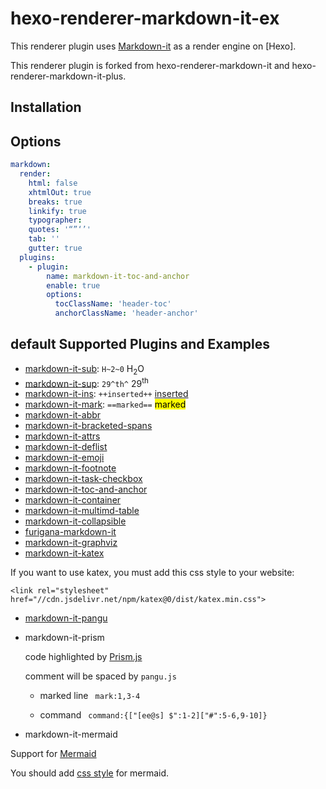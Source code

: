 # hexo-renderer-markdown-it-ex


This renderer plugin uses [Markdown-it](https://github.com/markdown-it/markdown-it) as a render engine on [Hexo]. 

This renderer plugin is forked from hexo-renderer-markdown-it and hexo-renderer-markdown-it-plus. 

## Installation


## Options

``` yml
markdown:
  render:
    html: false
    xhtmlOut: true
    breaks: true
    linkify: true
    typographer: 
    quotes: '“”‘’'
    tab: ''
    gutter: true
  plugins:
    - plugin:
        name: markdown-it-toc-and-anchor
        enable: true
        options:
          tocClassName: 'header-toc'
          anchorClassName: 'header-anchor'
```


## default Supported Plugins and Examples

- [markdown-it-sub](https://www.npmjs.com/package/markdown-it-sub): `H~2~0` H<sub>2</sub>O
- [markdown-it-sup](https://www.npmjs.com/package/markdown-it-sup): `29^th^` 29<sup>th</sup>
- [markdown-it-ins](https://www.npmjs.com/package/markdown-it-ins): `++inserted++` <ins>inserted</ins>
- [markdown-it-mark](https://www.npmjs.com/package/markdown-it-mark): `==marked==` <mark>marked</mark>
- [markdown-it-abbr](https://www.npmjs.com/package/markdown-it-abbr)
- [markdown-it-bracketed-spans](https://www.npmjs.com/package/markdown-it-bracketed-spans)
- [markdown-it-attrs](https://www.npmjs.com/package/markdown-it-attrs)
- [markdown-it-deflist](https://www.npmjs.com/package/markdown-it-deflist)
- [markdown-it-emoji](https://www.npmjs.com/package/markdown-it-emoji)
- [markdown-it-footnote](https://www.npmjs.com/package/markdown-it-footnote)
- [markdown-it-task-checkbox](https://www.npmjs.com/package/markdown-it-task-checkbox)
- [markdown-it-toc-and-anchor](https://www.npmjs.com/package/markdown-it-toc-and-anchor)
- [markdown-it-container](https://www.npmjs.com/package/markdown-it-container)
- [markdown-it-multimd-table](https://www.npmjs.com/package/markdown-it-multimd-table)
- [markdown-it-collapsible](https://www.npmjs.com/package/markdown-it-collapsible)
- [furigana-markdown-it](https://www.npmjs.com/package/furigana-markdown-it)
- [markdown-it-graphviz](https://www.npmjs.com/package/markdown-it-graphviz)
- [markdown-it-katex](https://www.npmjs.com/package/@neilsustc/markdown-it-katex)

If you want to use katex, you must add this css style to your website: 
```
<link rel="stylesheet" href="//cdn.jsdelivr.net/npm/katex@0/dist/katex.min.css">
```

- [markdown-it-pangu](https://shigma.github.io/markdown-it-pangu/)

- markdown-it-prism

  code highlighted by [Prism.js](https://prismjs.com/)

  comment will be spaced by `pangu.js`

  - marked line ` mark:1,3-4`
  
  - command ` command:{["[ee@s] $":1-2]["#":5-6,9-10]}`

- markdown-it-mermaid

Support for [Mermaid](https://github.com/mermaid-js/mermaid)

You should add [css style](https://github.com/mermaid-js/mermaid/tree/develop/src/themes) for mermaid.